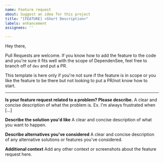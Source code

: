 ```yaml
---
name: Feature request
about: Suggest an idea for this project
title: "[FEATURE] <Short Description>"
labels: enhancement
assignees: ''

---
```


Hey there,

Pull Requests are welcome. If you know how to add the feature to the code and you're sure it fits well with the scope of DependenSee, feel free to branch off of `dev` and put a PR. 

This template is here only if you're not sure if the feature is in scope or you like the feature to be there but not looking to put a PR/not know how to start.

---

**Is your feature request related to a problem? Please describe.**
A clear and concise description of what the problem is. Ex. I'm always frustrated when [...]

**Describe the solution you'd like**
A clear and concise description of what you want to happen.

**Describe alternatives you've considered**
A clear and concise description of any alternative solutions or features you've considered.

**Additional context**
Add any other context or screenshots about the feature request here.
